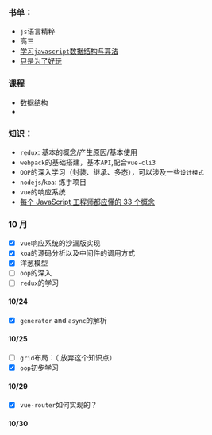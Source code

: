 ### 书单：

-   `js`语言精粹
-   高三
-   [学习`javascript`数据结构与算法](https://book.douban.com/subject/26639401/)
-   [只是为了好玩](https://book.douban.com/subject/25930025/)

### 课程

-   [数据结构](http://www.xuetangx.com/courses/course-v1:TsinghuaX+30240184+2015_T2/about)
-

### 知识：

-   `redux`: 基本的概念/产生原因/基本使用
-   `webpack`的基础搭建，基本`API`,配合`vue-cli3`
-   `OOP`的深入学习（封装、继承、多态），可以涉及一些`设计模式`
-   `nodejs`/`koa`: 练手项目
-   `vue`的响应系统
-   [每个 JavaScript 工程师都应懂的 33 个概念](https://github.com/stephentian/33-js-concepts)

### 10 月

-   [x] `vue`响应系统的沙漏版实现
-   [x] `koa`的源码分析以及中间件的调用方式
-   [x] 洋葱模型
-   [ ] `oop`的深入
-   [ ] `redux`的学习

#### 10/24

-   [x] `generator` and `async`的解析

#### 10/25

-   [ ] `grid`布局：（ 放弃这个知识点）
-   [x] `oop`初步学习

#### 10/29

-   [x] `vue-router`如何实现的？

#### 10/30
